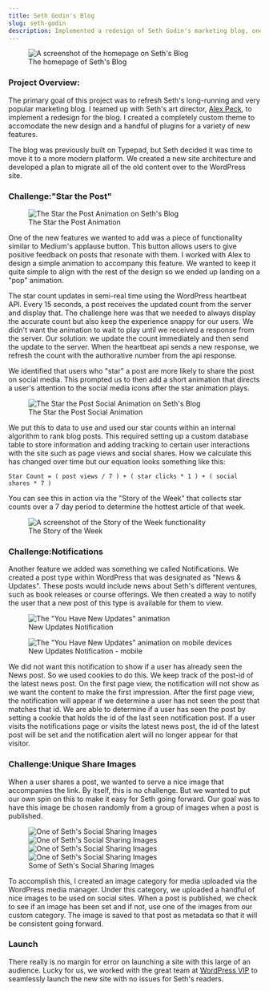 ```yaml
---
title: Seth Godin's Blog
slug: seth-godin
description: Implemented a redesign of Seth Godin's marketing blog, one of the most popular blogs on the internet.
---
```


<figure class="feature">
    <img src="/images/seths-blog-hp.png" title="The homepage of Seth's Blog" alt="A screenshot of the homepage on Seth's Blog" />
    <figcaption>The homepage of Seth's Blog</figcaption>
</figure>

### Project Overview: 
The primary goal of this project was to refresh Seth's long-running and very popular marketing blog. I teamed up with Seth's art director, [Alex Peck](https://alxpck.com/), to implement a redesign for the blog. I created a completely custom theme to accomodate the new design and a handful of plugins for a variety of new features.

The blog was previously built on Typepad, but Seth decided it was time to move it to a more modern platform. We created a new site architecture and developed a plan to migrate all of the old content over to the WordPress site.

<h3><span>Challenge:</span>"Star the Post"</h3>

<figure class="screenshot stp-thumb">
    <img src="/images/stp.gif" title="The Star the Post Animation" alt="The Star the Post Animation on Seth's Blog" />
    <figcaption>The Star the Post Animation</figcaption>
</figure>

One of the new features we wanted to add was a piece of functionality similar to Medium's applause button. This button allows users to give positive feedback on posts that resonate with them. I worked with Alex to design a simple animation to accompany this feature. We wanted to keep it quite simple to align with the rest of the design so  we ended up landing on a "pop" animation. 

<p class="clearit">The star count updates in semi-real time using the WordPress heartbeat API. Every 15 seconds, a post receives the updated count from the server and display that. The challenge here was that we needed to always display the accurate count but also keep the experience snappy for our users. We didn't want the animation to wait to play until we received a response from the server. Our solution: we update the count immediately and then send the update to the server. When the heartbeat api sends a new response, we refresh the count with the authorative number from the api response.</p>

We identified that users who "star" a post are more likely to share the post on social media. This prompted us to then add a short animation that directs a user's attention to the social media icons after the star animation plays.  

<figure class="screenshot full">
    <img src="/images/sg-social.gif" title="The Star the Post Social Animation" alt="The Star the Post Social Animation on Seth's Blog" />
    <figcaption>The Star the Post Social Animation</figcaption>
</figure>

We put this to data to use and used our star counts within an internal algorithm to rank blog posts. This required setting up a custom database table to store information and adding tracking to certain user interactions with the site such as page views and social shares. How we calculate this has changed over time but our equation looks something like this: 

```
Star Count = ( post views / 7 ) + ( star clicks * 1 ) + ( social shares * 7 )
```

You can see this in action via the "Story of the Week" that collects star counts over a 7 day period to determine the hottest article of that week. 

<figure class="screenshot feature">
    <img src="/images/story-of-the-week.png" title="A screenshot of the Story of the Week functionality" alt="A screenshot of the Story of the Week functionality" />
    <figcaption>The Story of the Week</figcaption>
</figure>

<h3><span>Challenge:</span>Notifications</h3>

Another feature we added was something we called Notifications. We created a post type within WordPress that was designated as "News &amp; Updates". These posts would include news about Seth's different ventures, such as book releases or course offerings. We then created a way to notify the user that a new post of this type is available for them to view. 

<div class="screenshot-grid">
    <figure class="screenshot">
        <img src="/images/sg-new-updates.gif" title='The "You Have New Updates" animation' alt='The "You Have New Updates" animation' />
        <figcaption>New Updates Notification</figcaption>
    </figure>
    <figure class="screenshot">
        <img src="/images/sg-new-updates-mobile.gif" title='The "You Have New Updates" animation on mobile devices' alt='The "You Have New Updates" animation on mobile devices' />
        <figcaption>New Updates Notification - mobile</figcaption>
    </figure>
</div>

We did not want this notification to show if a user has already seen the News post. So we used cookies to do this. We keep track of the post-id of the latest news post. On the first page view, the notification will not show as we want the content to make the first impression. After the first page view, the notification will appear if we determine a user has not seen the post that matches that id. We are able to determine if a user has seen the post by setting a cookie that holds the id of the last seen notification post. If a user visits the notifications page or visits the latest news post, the id of the latest post will be set and the notification alert will no longer appear for that visitor. 

<h3><span>Challenge:</span>Unique Share Images</h3>

When a user shares a post, we wanted to serve a nice image that accompanies the link. By itself, this is no challenge. But we wanted to put our own spin on this to make it easy for Seth going forward. Our goal was to have this image be chosen randomly from a group of images when a post is published. 

<figure class="screenshot rotating-images">
    <img src="/images/sg-og-image-1.jpg" title="One of Seth's Social Sharing Images" alt="One of Seth's Social Sharing Images" />
    <img src="/images/sg-og-image-2.jpg" title="A screenshot of the Story of the Week functionality" alt="One of Seth's Social Sharing Images" />
    <img src="/images/sg-og-image-3.jpg" title="A screenshot of the Story of the Week functionality" alt="One of Seth's Social Sharing Images" />
    <img src="/images/sg-og-image-4.jpg" title="A screenshot of the Story of the Week functionality" alt="One of Seth's Social Sharing Images" />
    <figcaption>Some of Seth's Social Sharing Images</figcaption>
</figure>

To accomplish this, I created an image category for media uploaded via the WordPress media manager. Under this category, we uploaded a handful of nice images to be used on social sites. When a post is published, we check to see if an image has been set and if not, use one of the images from our custom category. The image is saved to that post as metadata so that it will be consistent going forward. 

### Launch
There really is no margin for error on launching a site with this large of an audience. Lucky for us, we worked with the great team at [WordPress VIP](https://wpvip.com/) to seamlessly launch the new site with no issues for Seth's readers. 

<script>
    const images_to_rotate = document.querySelectorAll('.rotating-images img');
    let iteration = 0;
    setInterval( () => {
        iteration++;
        images_to_rotate.forEach( (image, i ) => {
            if ( i == iteration % images_to_rotate.length ) {
                image.style.display = 'block';
            }
            else {
                image.style.display = 'none';
                
            }
        });
    }, 2000);
</script>